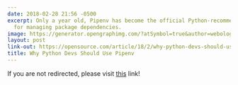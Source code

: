 ```yaml
---
date: 2018-02-28 21:56 -0500
excerpt: Only a year old, Pipenv has become the official Python-recommended resource
  for managing package dependencies.
image: https://generator.opengraphimg.com/?atSymbol=true&author=webology&authorSize=text-2xl&style=modern&tags=&title=Why+Python+Devs+Should+Use+Pipenv
layout: post
link-out: https://opensource.com/article/18/2/why-python-devs-should-use-pipenv
title: Why Python Devs Should Use Pipenv
---
```


<script type="text/javascript">
window.location.href = "{{ page.link-out }}";
</script>

If you are not redirected, please visit <a href="{{ post.link-out }}">this</a> link!